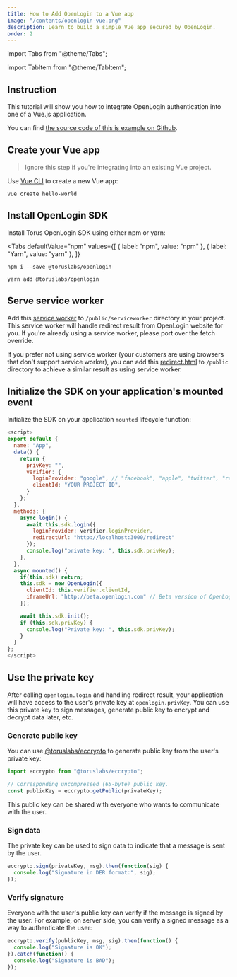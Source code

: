 ```yaml
---
title: How to Add OpenLogin to a Vue app
image: "/contents/openlogin-vue.png"
description: Learn to build a simple Vue app secured by OpenLogin.
order: 2
---
```


import Tabs from "@theme/Tabs";

import TabItem from "@theme/TabItem";

## Instruction

This tutorial will show you how to integrate OpenLogin authentication into one
of a Vue.js application.

You can find [the source code of this is example on Github](https://github.com/torusresearch/OpenLoginSdk/tree/feat/example/example/vue-app).

## Create your Vue app

> Ignore this step if you're integrating into an existing Vue project.

Use [Vue CLI](https://cli.vuejs.org/guide/installation.html) to create a new Vue app:

```shell
vue create hello-world
```

## Install OpenLogin SDK

Install Torus OpenLogin SDK using either npm or yarn:

<Tabs
  defaultValue="npm"
  values={[
    { label: "npm", value: "npm" },
    { label: "Yarn", value: "yarn" },
  ]}
>
<TabItem value="npm">

```shell
npm i --save @toruslabs/openlogin
```

</TabItem>

<TabItem value="yarn">

```shell
yarn add @toruslabs/openlogin
```

</TabItem>

</Tabs>

## Serve service worker

Add this [service worker](https://github.com/torusresearch/torus-direct-web-sdk/blob/master/examples/react-app/public/serviceworker/sw.js) to `/public/serviceworker` directory in your project. This service worker will handle redirect result from OpenLogin website for you. If you're already using a service worker, please port over the fetch override.

If you prefer not using service worker (your customers are using browsers that don't support service worker), you can add this [redirect.html](https://github.com/torusresearch/torus-direct-web-sdk/blob/master/examples/react-app/public/serviceworker/ridirect.html) to `/public` directory to achieve a similar result as using service worker.

## Initialize the SDK on your application's mounted event

Initialize the SDK on your application `mounted` lifecycle function:

```js
<script>
export default {
  name: "App",
  data() {
    return {
      privKey: "",
      verifier: {
        loginProvider: "google", // "facebook", "apple", "twitter", "reddit", etc. See full list of supported logins: https://docs.tor.us/direct-auth/supported-authenticators-verifiers
        clientId: "YOUR PROJECT ID",
      }
    };
  },
  methods: {
    async login() {
      await this.sdk.login({
        loginProvider: verifier.loginProvider,
        redirectUrl: "http://localhost:3000/redirect"
      });
      console.log("private key: ", this.sdk.privKey);
    },
  },
  async mounted() {
    if(this.sdk) return;
    this.sdk = new OpenLogin({
      clientId: this.verifier.clientId,
      iframeUrl: "http://beta.openlogin.com" // Beta version of OpenLogin
    });

    await this.sdk.init();
    if (this.sdk.privKey) {
      console.log("Private key: ", this.sdk.privKey);
    }
  }
};
</script>
```

## Use the private key

After calling `openlogin.login` and handling redirect result, your application will have access to the user's private key at `openlogin.privKey`. You can use this private key to sign messages, generate public key to encrypt and decrypt data later, etc.

### Generate public key

You can use [@toruslabs/eccrypto](https://www.npmjs.com/package/@toruslabs/eccrypto) to generate public key from the user's private key:

```js
import eccrypto from "@toruslabs/eccrypto";

// Corresponding uncompressed (65-byte) public key.
const publicKey = eccrypto.getPublic(privateKey);
```

This public key can be shared with everyone who wants to communicate with the user.

### Sign data

The private key can be used to sign data to indicate that a message is sent by the user.

```js
eccrypto.sign(privateKey, msg).then(function(sig) {
  console.log("Signature in DER format:", sig);
});
```

### Verify signature

Everyone with the user's public key can verify if the message is signed by the user. For example, on server side, you can verify a signed message as a way to authenticate the user:

```js
eccrypto.verify(publicKey, msg, sig).then(function() {
  console.log("Signature is OK");
}).catch(function() {
  console.log("Signature is BAD");
});
```
